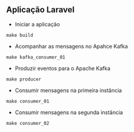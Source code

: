 ## Aplicação Laravel

- Iniciar a aplicação
```
make build
```

- Acompanhar as mensagens no Apahce Kafka

```
make kafka_consumer_01
```

- Produzir eventos para o Apache Kafka
```
make producer
```

- Consumir mensagens na primeira instância
```
make consumer_01
```

- Consumir mensagens na segunda instância
```
make consumer_02
```


